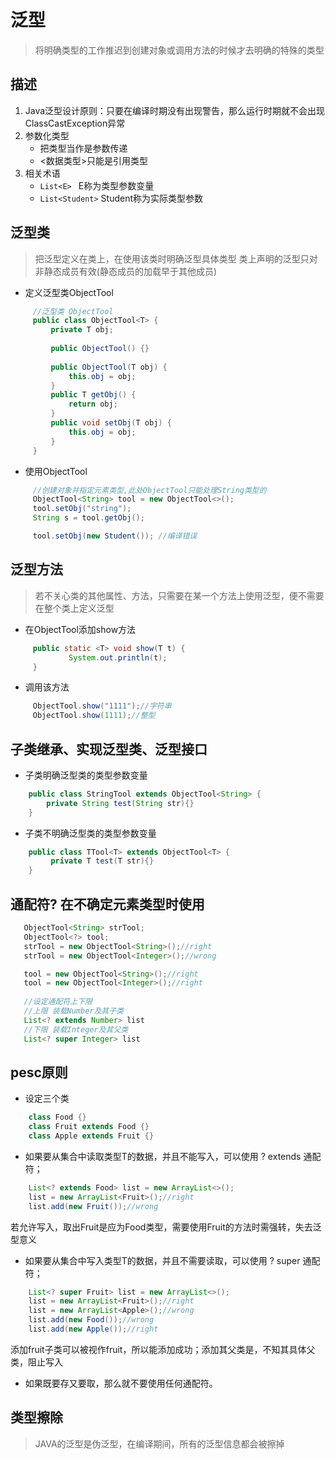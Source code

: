 # 泛型

> 将明确类型的工作推迟到创建对象或调用方法的时候才去明确的特殊的类型 
## 描述
 1. Java泛型设计原则：只要在编译时期没有出现警告，那么运行时期就不会出现ClassCastException异常
  2. 参数化类型
     - 把类型当作是参数传递
     - <数据类型>只能是引用类型
3. 相关术语
   - `List<E> `    E称为类型参数变量
   - `List<Student>`    Student称为实际类型参数

## 泛型类  

>  把泛型定义在类上，在使用该类时明确泛型具体类型
> 类上声明的泛型只对非静态成员有效(静态成员的加载早于其他成员)

- 定义泛型类ObjectTool
```java
     //泛型类 ObjectTool
     public class ObjectTool<T> {
         private T obj;
 
         public ObjectTool() {}
 
         public ObjectTool(T obj) {
             this.obj = obj;
         }
         public T getObj() {
             return obj;
         }
         public void setObj(T obj) {
             this.obj = obj;
         }
     }
```
 - 使用ObjectTool
```java
     //创建对象并指定元素类型,此处ObjectTool只能处理String类型的
     ObjectTool<String> tool = new ObjectTool<>();
     tool.setObj("string");
     String s = tool.getObj();

	 tool.setObj(new Student()); //编译错误
```

## 泛型方法  

>  若不关心类的其他属性、方法，只需要在某一个方法上使用泛型，便不需要在整个类上定义泛型

- 在ObjectTool添加show方法
```java
     public static <T> void show(T t) {
             System.out.println(t);
     }	
```
 - 调用该方法
```java
     ObjectTool.show("1111");//字符串
     ObjectTool.show(1111);//整型
```

## 子类继承、实现泛型类、泛型接口

- 子类明确泛型类的类型参数变量
```java
    public class StringTool extends ObjectTool<String> {
        private String test(String str){}
    }
```
- 子类不明确泛型类的类型参数变量
```java
    public class TTool<T> extends ObjectTool<T> {
         private T test(T str){}
    }
```

## 通配符? 在不确定元素类型时使用
```java
   ObjectTool<String> strTool;
   ObjectTool<?> tool;
   strTool = new ObjectTool<String>();//right
   strTool = new ObjectTool<Integer>();//wrong

   tool = new ObjectTool<String>();//right
   tool = new ObjectTool<Integer>();//right  
    
   //设定通配符上下限
   //上限 装载Number及其子类
   List<? extends Number> list
   //下限 装载Integer及其父类
   List<? super Integer> list
```

## pesc原则
 - 设定三个类
```java
    class Food {}
    class Fruit extends Food {}
    class Apple extends Fruit {}
```
- 如果要从集合中读取类型T的数据，并且不能写入，可以使用 ? extends 通配符；
```java
    List<? extends Food> list = new ArrayList<>();
    list = new ArrayList<Fruit>();//right
    list.add(new Fruit());//wrong
```
若允许写入，取出Fruit是应为Food类型，需要使用Fruit的方法时需强转，失去泛型意义
- 如果要从集合中写入类型T的数据，并且不需要读取，可以使用 ? super 通配符；
```java
    List<? super Fruit> list = new ArrayList<>();
    list = new ArrayList<Fruit>();//right
    list = new ArrayList<Apple>();//wrong
    list.add(new Food());//wrong
    list.add(new Apple());//right
```
添加fruit子类可以被视作fruit，所以能添加成功；添加其父类是，不知其具体父类，阻止写入
- 如果既要存又要取，那么就不要使用任何通配符。
## 类型擦除
> JAVA的泛型是伪泛型，在编译期间，所有的泛型信息都会被擦掉